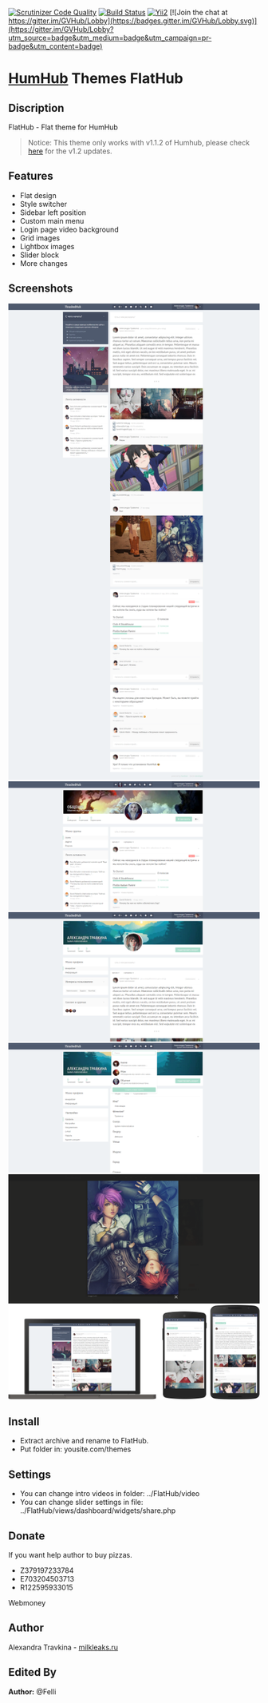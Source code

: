[![Scrutinizer Code Quality](https://scrutinizer-ci.com/g/GreenVolume/humhub-themes-flathub/badges/quality-score.png?b=master)](https://scrutinizer-ci.com/g/GreenVolume/humhub-themes-flathub/?branch=master)
[![Build Status](https://scrutinizer-ci.com/g/GreenVolume/humhub-themes-flathub/badges/build.png?b=master)](https://scrutinizer-ci.com/g/GreenVolume/humhub-themes-flathub/build-status/master)
[![Yii2](https://img.shields.io/badge/Powered_by-Yii_Framework-green.svg?style=flat)](http://www.yiiframework.com/) [![Join the chat at https://gitter.im/GVHub/Lobby](https://badges.gitter.im/GVHub/Lobby.svg)](https://gitter.im/GVHub/Lobby?utm_source=badge&utm_medium=badge&utm_campaign=pr-badge&utm_content=badge)
#  [HumHub](https://github.com/humhub/humhub) Themes FlatHub

## Discription
FlatHub - Flat theme for HumHub
> Notice: This theme only works with v1.1.2 of Humhub, please check [here](https://github.com/GreenVolume/humhub-themes-flathub/tree/v1.2) for the v1.2 updates. 

## Features
- Flat design
- Style switcher
- Sidebar left position
- Custom main menu
- Login page video background
- Grid images
- Lightbox images
- Slider block
- More changes

## Screenshots
![](https://github.com/Felli/humhub-themes-flathub/blob/master/screenshots/1.png)
![](https://github.com/Felli/humhub-themes-flathub/blob/master/screenshots/2.png)
![](https://github.com/Felli/humhub-themes-flathub/blob/master/screenshots/3.png)
![](https://github.com/Felli/humhub-themes-flathub/blob/master/screenshots/4.png)
![](https://github.com/Felli/humhub-themes-flathub/blob/master/screenshots/5.png)
![](https://github.com/Felli/humhub-themes-flathub/blob/master/screenshots/main.png)

## Install
- Extract archive and rename to FlatHub.
- Put folder in: yousite.com/themes

## Settings
- You can change intro videos in folder: ../FlatHub/video
- You can change slider settings in file: ../FlatHub/views/dashboard/widgets/share.php

## Donate
If you want help author to buy pizzas.
- Z379197233784
- E703204503713
- R122595933015

Webmoney

## Author
Alexandra Travkina - [milkleaks.ru](http://milkleaks.ru)

## Edited By
__Author:__ @Felli
